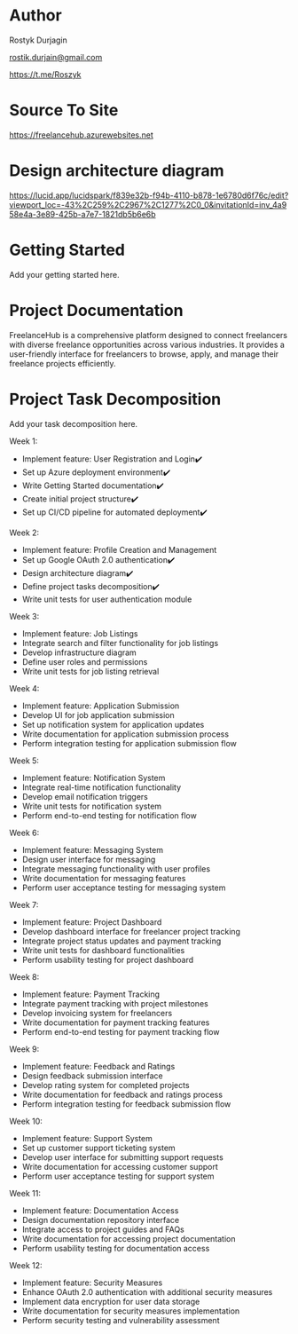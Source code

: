 # Author
Rostyk Durjagin

rostik.durjain@gmail.com

https://t.me/Roszyk

#  Source To Site
https://freelancehub.azurewebsites.net

# Design architecture diagram
https://lucid.app/lucidspark/f839e32b-f94b-4110-b878-1e6780d6f76c/edit?viewport_loc=-43%2C259%2C2967%2C1277%2C0_0&invitationId=inv_4a958e4a-3e89-425b-a7e7-1821db5b6e6b

# Getting Started
Add your getting started here.

# Project Documentation
FreelanceHub is a comprehensive platform designed to connect freelancers with diverse freelance opportunities across various industries. It provides a user-friendly interface for freelancers to browse, apply, and manage their freelance projects efficiently.

# Project Task Decomposition
Add your task decomposition here.

Week 1:
- Implement feature: User Registration and Login✔️
- Set up Azure deployment environment✔️
- Write Getting Started documentation✔️
- Create initial project structure✔️
- Set up CI/CD pipeline for automated deployment✔️

Week 2:
- Implement feature: Profile Creation and Management
- Set up Google OAuth 2.0 authentication✔️
- Design architecture diagram✔️
- Define project tasks decomposition✔️
- Write unit tests for user authentication module

Week 3:
- Implement feature: Job Listings
- Integrate search and filter functionality for job listings
- Develop infrastructure diagram
- Define user roles and permissions
- Write unit tests for job listing retrieval

Week 4:
- Implement feature: Application Submission
- Develop UI for job application submission
- Set up notification system for application updates
- Write documentation for application submission process
- Perform integration testing for application submission flow

Week 5:
- Implement feature: Notification System
- Integrate real-time notification functionality
- Develop email notification triggers
- Write unit tests for notification system
- Perform end-to-end testing for notification flow

Week 6:
- Implement feature: Messaging System
- Design user interface for messaging
- Integrate messaging functionality with user profiles
- Write documentation for messaging features
- Perform user acceptance testing for messaging system

Week 7:
- Implement feature: Project Dashboard
- Develop dashboard interface for freelancer project tracking
- Integrate project status updates and payment tracking
- Write unit tests for dashboard functionalities
- Perform usability testing for project dashboard

Week 8:
- Implement feature: Payment Tracking
- Integrate payment tracking with project milestones
- Develop invoicing system for freelancers
- Write documentation for payment tracking features
- Perform end-to-end testing for payment tracking flow

Week 9:
- Implement feature: Feedback and Ratings
- Design feedback submission interface
- Develop rating system for completed projects
- Write documentation for feedback and ratings process
- Perform integration testing for feedback submission flow

Week 10:
- Implement feature: Support System
- Set up customer support ticketing system
- Develop user interface for submitting support requests
- Write documentation for accessing customer support
- Perform user acceptance testing for support system

Week 11:
- Implement feature: Documentation Access
- Design documentation repository interface
- Integrate access to project guides and FAQs
- Write documentation for accessing project documentation
- Perform usability testing for documentation access

Week 12:
- Implement feature: Security Measures
- Enhance OAuth 2.0 authentication with additional security measures
- Implement data encryption for user data storage
- Write documentation for security measures implementation
- Perform security testing and vulnerability assessment
